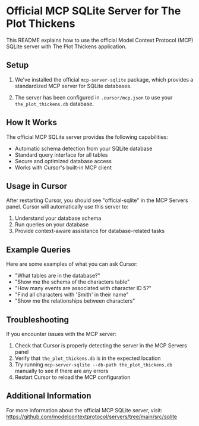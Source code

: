 # Official MCP SQLite Server for The Plot Thickens

This README explains how to use the official Model Context Protocol (MCP) SQLite server with The Plot Thickens application.

## Setup

1. We've installed the official `mcp-server-sqlite` package, which provides a standardized MCP server for SQLite databases.

2. The server has been configured in `.cursor/mcp.json` to use your `the_plot_thickens.db` database.

## How It Works

The official MCP SQLite server provides the following capabilities:

- Automatic schema detection from your SQLite database
- Standard query interface for all tables
- Secure and optimized database access
- Works with Cursor's built-in MCP client

## Usage in Cursor

After restarting Cursor, you should see "official-sqlite" in the MCP Servers panel. Cursor will automatically use this server to:

1. Understand your database schema
2. Run queries on your database
3. Provide context-aware assistance for database-related tasks

## Example Queries

Here are some examples of what you can ask Cursor:

- "What tables are in the database?"
- "Show me the schema of the characters table"
- "How many events are associated with character ID 5?"
- "Find all characters with 'Smith' in their name"
- "Show me the relationships between characters"

## Troubleshooting

If you encounter issues with the MCP server:

1. Check that Cursor is properly detecting the server in the MCP Servers panel
2. Verify that `the_plot_thickens.db` is in the expected location
3. Try running `mcp-server-sqlite --db-path the_plot_thickens.db` manually to see if there are any errors
4. Restart Cursor to reload the MCP configuration

## Additional Information

For more information about the official MCP SQLite server, visit:
https://github.com/modelcontextprotocol/servers/tree/main/src/sqlite
